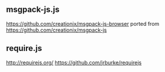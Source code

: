 ## msgpack-js.js
https://github.com/creationix/msgpack-js-browser
ported from https://github.com/creationix/msgpack-js

## require.js
http://requirejs.org/
https://github.com/jrburke/requirejs
